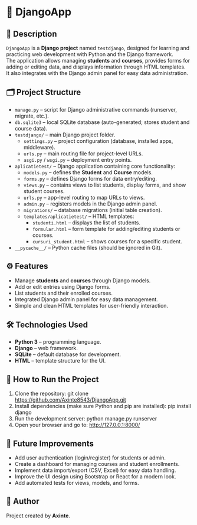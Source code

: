 # 🐍 DjangoApp

## 📖 Description
`DjangoApp` is a **Django project** named `testdjango`, designed for learning and practicing web development with Python and the Django framework.  
The application allows managing **students** and **courses**, provides forms for adding or editing data, and displays information through HTML templates.  
It also integrates with the Django admin panel for easy data administration.

## 🗂️ Project Structure
- `manage.py` – script for Django administrative commands (runserver, migrate, etc.).
- `db.sqlite3` – local SQLite database (auto-generated; stores student and course data).
- `testdjango/` – main Django project folder.
  - `settings.py` – project configuration (database, installed apps, middleware).
  - `urls.py` – main routing file for project-level URLs.
  - `asgi.py` / `wsgi.py` – deployment entry points.
- `aplicatietest/` – Django application containing core functionality:
  - `models.py` – defines the **Student** and **Course** models.
  - `forms.py` – defines Django forms for data entry/editing.
  - `views.py` – contains views to list students, display forms, and show student courses.
  - `urls.py` – app-level routing to map URLs to views.
  - `admin.py` – registers models in the Django admin panel.
  - `migrations/` – database migrations (initial table creation).
  - `templates/aplicatietest/` – HTML templates:
    - `studenti.html` – displays the list of students.
    - `formular.html` – form template for adding/editing students or courses.
    - `cursuri_student.html` – shows courses for a specific student.
- `__pycache__/` – Python cache files (should be ignored in Git).

## ⚙️ Features
- Manage **students** and **courses** through Django models.
- Add or edit entries using Django forms.
- List students and their enrolled courses.
- Integrated Django admin panel for easy data management.
- Simple and clean HTML templates for user-friendly interaction.

## 🛠️ Technologies Used
- **Python 3** – programming language.
- **Django** – web framework.
- **SQLite** – default database for development.
- **HTML** – template structure for the UI.

## 🚀 How to Run the Project
1. Clone the repository:
   git clone https://github.com/Axinte8543/DjangoApp.git
2. Install dependencies (make sure Python and pip are installed):
   pip install django
3. Run the development server:
   python manage.py runserver
4. Open your browser and go to:
   http://127.0.0.1:8000/

## 🔮 Future Improvements
- Add user authentication (login/register) for students or admin.
- Create a dashboard for managing courses and student enrollments.
- Implement data import/export (CSV, Excel) for easy data handling.
- Improve the UI design using Bootstrap or React for a modern look.
- Add automated tests for views, models, and forms.

## 👤 Author
Project created by **Axinte**.
